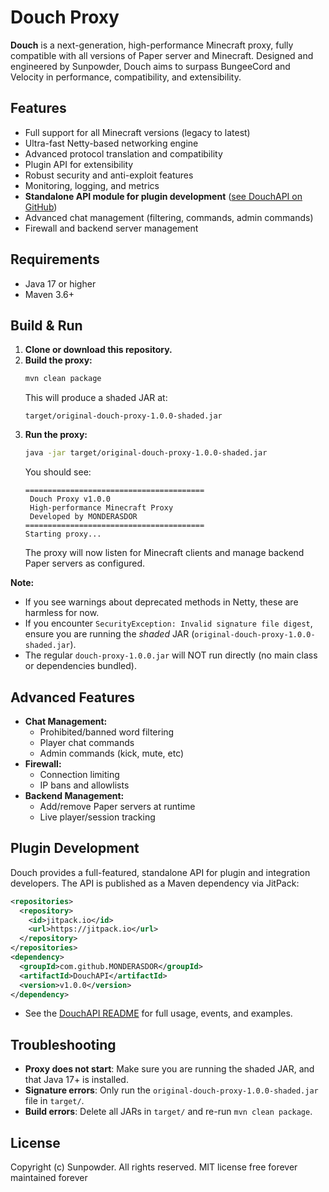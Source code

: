 # Douch Proxy

**Douch** is a next-generation, high-performance Minecraft proxy, fully compatible with all versions of Paper server and Minecraft. Designed and engineered by Sunpowder, Douch aims to surpass BungeeCord and Velocity in performance, compatibility, and extensibility.

## Features
- Full support for all Minecraft versions (legacy to latest)
- Ultra-fast Netty-based networking engine
- Advanced protocol translation and compatibility
- Plugin API for extensibility
- Robust security and anti-exploit features
- Monitoring, logging, and metrics
- **Standalone API module for plugin development** ([see DouchAPI on GitHub](https://github.com/MONDERASDOR/DouchAPI))
- Advanced chat management (filtering, commands, admin commands)
- Firewall and backend server management

## Requirements
- Java 17 or higher
- Maven 3.6+

## Build & Run
1. **Clone or download this repository.**
2. **Build the proxy:**
   ```sh
   mvn clean package
   ```
   This will produce a shaded JAR at:
   ```
   target/original-douch-proxy-1.0.0-shaded.jar
   ```
3. **Run the proxy:**
   ```sh
   java -jar target/original-douch-proxy-1.0.0-shaded.jar
   ```
   You should see:
   ```
   ========================================
    Douch Proxy v1.0.0
    High-performance Minecraft Proxy
    Developed by MONDERASDOR
   ========================================
   Starting proxy...
   ```
   The proxy will now listen for Minecraft clients and manage backend Paper servers as configured.

**Note:**
- If you see warnings about deprecated methods in Netty, these are harmless for now.
- If you encounter `SecurityException: Invalid signature file digest`, ensure you are running the *shaded* JAR (`original-douch-proxy-1.0.0-shaded.jar`).
- The regular `douch-proxy-1.0.0.jar` will NOT run directly (no main class or dependencies bundled).

## Advanced Features
- **Chat Management:**
  - Prohibited/banned word filtering
  - Player chat commands
  - Admin commands (kick, mute, etc)
- **Firewall:**
  - Connection limiting
  - IP bans and allowlists
- **Backend Management:**
  - Add/remove Paper servers at runtime
  - Live player/session tracking

## Plugin Development
Douch provides a full-featured, standalone API for plugin and integration developers. The API is published as a Maven dependency via JitPack:

```xml
<repositories>
  <repository>
    <id>jitpack.io</id>
    <url>https://jitpack.io</url>
  </repository>
</repositories>
<dependency>
  <groupId>com.github.MONDERASDOR</groupId>
  <artifactId>DouchAPI</artifactId>
  <version>v1.0.0</version>
</dependency>
```

- See the [DouchAPI README](https://github.com/MONDERASDOR/DouchAPI#readme) for full usage, events, and examples.

## Troubleshooting
- **Proxy does not start**: Make sure you are running the shaded JAR, and that Java 17+ is installed.
- **Signature errors**: Only run the `original-douch-proxy-1.0.0-shaded.jar` file in `target/`.
- **Build errors**: Delete all JARs in `target/` and re-run `mvn clean package`.

## License
Copyright (c) Sunpowder. All rights reserved.
MIT license 
free forever
maintained forever